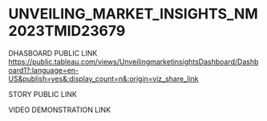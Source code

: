 # UNVEILING_MARKET_INSIGHTS_NM2023TMID23679
DHASBOARD PUBLIC LINK
https://public.tableau.com/views/UnveilingmarketinsightsDashboard/Dashboard1?:language=en-US&publish=yes&:display_count=n&:origin=viz_share_link

STORY PUBLIC LINK

VIDEO DEMONSTRATION LINK
